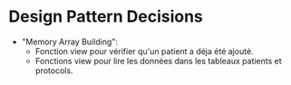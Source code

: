 # Design Pattern Decisions

- "Memory Array Building": 
    - Fonction view pour vérifier qu'un patient a déja été ajouté.
    - Fonctions view pour lire les données dans les tableaux patients et protocols. 
